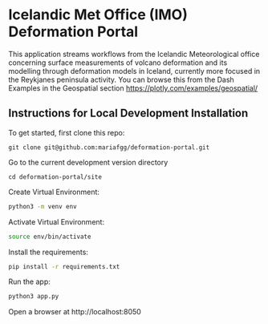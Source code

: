 # Icelandic Met Office (IMO) Deformation Portal

This application streams workflows from the Icelandic Meteorological office concerning surface measurements of volcano deformation and its modelling through deformation models in Iceland, currently more focused in the Reykjanes peninsula activity.
You can browse this from the Dash Examples in the Geospatial section https://plotly.com/examples/geospatial/ 

## Instructions for Local Development Installation

To get started, first clone this repo:
```
git clone git@github.com:mariafgg/deformation-portal.git
```
Go to the current development version directory
```
cd deformation-portal/site
```
Create Virtual Environment:

```bash
python3 -m venv env
```
Activate Virtual Environment:

```bash
source env/bin/activate
```

Install the requirements:

```bash
pip install -r requirements.txt
```
Run the app:

```bash
python3 app.py
```
Open a browser at http://localhost:8050
 
